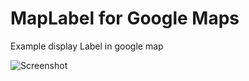 # MapLabel for Google Maps

Example display Label in google map

![Screenshot](http://thuyvk.com/Uploads/googlemaplabel.png?raw=true)
